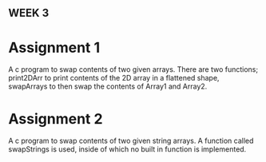 ## WEEK 3
# Assignment 1
A c program to swap contents of two given arrays. There are two functions; print2DArr to print contents of the 2D array in a flattened shape, swapArrays to then swap the contents of Array1 and Array2.

# Assignment 2
A c program to swap contents of two given string arrays. A function called swapStrings is used, inside of which no built in function is implemented.
